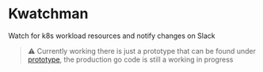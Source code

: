 # Kwatchman

Watch for k8s workload resources and notify changes on Slack

>  :warning: Currently working there is just a prototype that can be found under [prototype](./prototype), the production go code is still a working in progress
